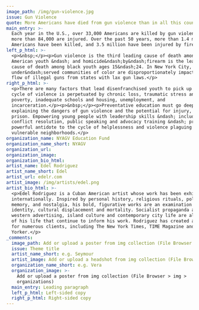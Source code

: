 ```yaml
---
image_path: /img/gun-violence.jpg
issue: Gun Violence
quote: More Americans have died from gun violence than in all this country’s wars.
main_entry: >-
  Each year in the U.S., over 33,000 Americans are killed by gun violence, and
  more than 84,000 are injured. Over the past 50 years, more than 1.4 million
  Americans have been killed, and 3.5 million have been injured by firearms.
left_p_html: >-
  <p>&nbsp;</p><p>Gun violence is the third leading cause of death among
  American youth &ndash; and homicide&ndash;by&ndash;firearm is the leading
  cause of death among black youth ages 15&ndash;24. In New York City,
  under&ndash;served communities of color are disproportionately impacted by the
  flow of illegal guns from states with lax gun laws.</p>
right_p_html: >-
  <p>There are many factors that lead disenfranchised youth to pick up guns: the
  cycle of violence is perpetuated by chronic loss, traumatic stress and grief,
  poverty, inadequate schools and housing, unemployment, and
  incarceration.</p><p>&nbsp;</p><p>Preventative education must go deeper than
  explaining the dangers of gun violence and the potential for injury, death or
  prison. Empowering young people with leadership skills &ndash; including
  conflict resolution, public speaking and advocacy training &ndash; provides a
  powerful antidote to the cycle of helplessness and violence plaguing our most
  vulnerable neighborhoods.</p>
organization_name: NYAGV Education Fund
organization_name_short: NYAGV
organization_url:
organization_image:
organization_bio_html:
artist_name: Edel Rodriguez
artist_name_short: Edel
artist_url: edelr.com
artist_image: /img/artists/edel.png
artist_bio_html: >-
  <p>Edel Rodriguez is a Cuban American artist whose work has been exhibited
  internationally. Inspired by personal history, religious rituals, politics,
  memory, and nostalgia, his bold, figurative works are an examination of
  identity, cultural displacement and mortality. Socialist propaganda and
  western advertising, island culture and contemporary city life are all aspects
  of his life that continue to inform his work. Rodriguez has created artwork
  for numerous clients, including The New York Times, TIME Magazine and The New
  Yorker.</p>
_comments:
  image_path: Add or upload a poster from img collection (File Browser > img > partners)
  issue: Theme title
  artist_name_short: e.g. Seymour
  artist_image: Add or upload a headshot from img collection (File Browser > img > artists)
  organization_name_short: e.g. Vera
  organization_image: >-
    Add or upload a poster from img collection (File Browser > img >
    organizations)
  main_entry: Leading paragraph
  left_p_html: Left-sided copy
  right_p_html: Right-sided copy
---
```



